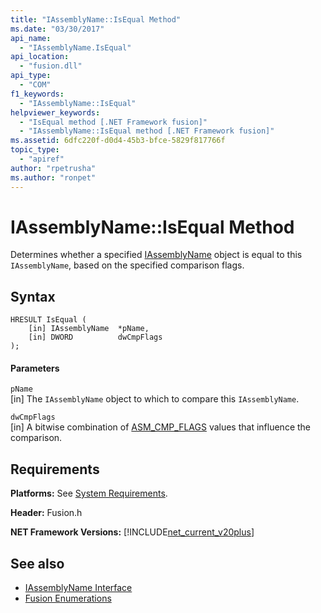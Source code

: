 ```yaml
---
title: "IAssemblyName::IsEqual Method"
ms.date: "03/30/2017"
api_name: 
  - "IAssemblyName.IsEqual"
api_location: 
  - "fusion.dll"
api_type: 
  - "COM"
f1_keywords: 
  - "IAssemblyName::IsEqual"
helpviewer_keywords: 
  - "IsEqual method [.NET Framework fusion]"
  - "IAssemblyName::IsEqual method [.NET Framework fusion]"
ms.assetid: 6dfc220f-d0d4-45b3-bfce-5829f817766f
topic_type: 
  - "apiref"
author: "rpetrusha"
ms.author: "ronpet"
---
```

# IAssemblyName::IsEqual Method
Determines whether a specified [IAssemblyName](../../../../docs/framework/unmanaged-api/fusion/iassemblyname-interface.md) object is equal to this `IAssemblyName`, based on the specified comparison flags.  
  
## Syntax  
  
```  
HRESULT IsEqual (  
    [in] IAssemblyName  *pName,  
    [in] DWORD          dwCmpFlags  
);  
```  
  
#### Parameters  
 `pName`  
 [in] The `IAssemblyName` object to which to compare this `IAssemblyName`.  
  
 `dwCmpFlags`  
 [in] A bitwise combination of [ASM_CMP_FLAGS](../../../../docs/framework/unmanaged-api/fusion/asm-cmp-flags-enumeration.md) values that influence the comparison.  
  
## Requirements  
 **Platforms:** See [System Requirements](../../../../docs/framework/get-started/system-requirements.md).  
  
 **Header:** Fusion.h  
  
 **NET Framework Versions:** [!INCLUDE[net_current_v20plus](../../../../includes/net-current-v20plus-md.md)]  
  
## See also
- [IAssemblyName Interface](../../../../docs/framework/unmanaged-api/fusion/iassemblyname-interface.md)
- [Fusion Enumerations](../../../../docs/framework/unmanaged-api/fusion/fusion-enumerations.md)
